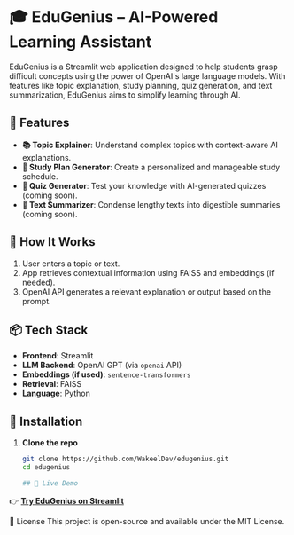 # 🎓 EduGenius – AI-Powered Learning Assistant

EduGenius is a Streamlit web application designed to help students grasp difficult concepts using the power of OpenAI's large language models. With features like topic explanation, study planning, quiz generation, and text summarization, EduGenius aims to simplify learning through AI.

## 🚀 Features

- **📚 Topic Explainer**: Understand complex topics with context-aware AI explanations.
- **📅 Study Plan Generator**: Create a personalized and manageable study schedule.
- **📝 Quiz Generator**: Test your knowledge with AI-generated quizzes (coming soon).
- **📄 Text Summarizer**: Condense lengthy texts into digestible summaries (coming soon).

## 🔧 How It Works

1. User enters a topic or text.
2. App retrieves contextual information using FAISS and embeddings (if needed).
3. OpenAI API generates a relevant explanation or output based on the prompt.

## 📦 Tech Stack

- **Frontend**: Streamlit
- **LLM Backend**: OpenAI GPT (via `openai` API)
- **Embeddings (if used)**: `sentence-transformers`
- **Retrieval**: FAISS
- **Language**: Python

## 📂 Installation

1. **Clone the repo**  
   ```bash
   git clone https://github.com/WakeelDev/edugenius.git
   cd edugenius
   
   ## 🔗 Live Demo

👉 **[Try EduGenius on Streamlit](https://edugenius-wakeeldev.streamlit.app/)**


📄 License
This project is open-source and available under the MIT License.

